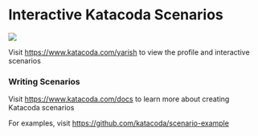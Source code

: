 # Interactive Katacoda Scenarios

[![](http://shields.katacoda.com/katacoda/yarish/count.svg)](https://www.katacoda.com/yarish "Get your profile on Katacoda.com")

Visit https://www.katacoda.com/yarish to view the profile and interactive scenarios

### Writing Scenarios
Visit https://www.katacoda.com/docs to learn more about creating Katacoda scenarios

For examples, visit https://github.com/katacoda/scenario-example
